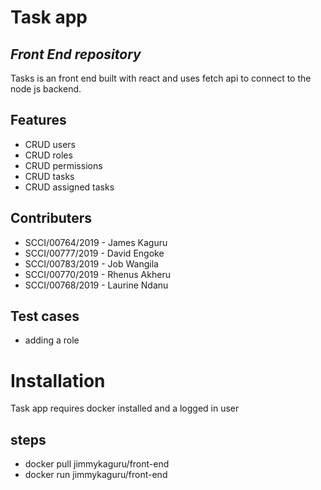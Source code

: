 # Task app
## _Front End repository_


Tasks is an front end built with react and uses fetch api to connect to the node js backend.


## Features

- CRUD users
- CRUD roles
- CRUD permissions
- CRUD tasks
- CRUD assigned tasks

## Contributers

- SCCI/00764/2019 - James Kaguru
- SCCI/00777/2019 - David Engoke
- SCCI/00783/2019 - Job Wangila
- SCCI/00770/2019 - Rhenus Akheru
- SCCI/00768/2019 - Laurine Ndanu


## Test cases
- adding a role

# Installation

Task app requires docker installed and a logged in user
## steps
 - docker pull jimmykaguru/front-end
 - docker run jimmykaguru/front-end
